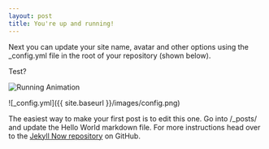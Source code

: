 ```yaml
---
layout: post
title: You're up and running!
---
```


Next you can update your site name, avatar and other options using the _config.yml file in the root of your repository (shown below).

Test?

![Running Animation](http://mmmcgill1232.deviantart.com/art/Run-Animation-533225361)

![_config.yml]({{ site.baseurl }}/images/config.png)

The easiest way to make your first post is to edit this one. Go into /_posts/ and update the Hello World markdown file. For more instructions head over to the [Jekyll Now repository](https://github.com/barryclark/jekyll-now) on GitHub.

